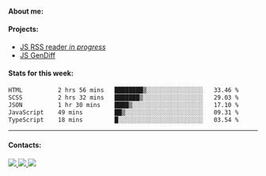 #### About me:

#### Projects:
- [JS RSS reader *in progress*](https://github.com/GKoil/frontend-project-lvl3)
- [JS GenDiff](https://github.com/GKoil/GenDiff)

#### Stats for this week:
<!--START_SECTION:waka-->

```txt
HTML          2 hrs 56 mins   ████████▒░░░░░░░░░░░░░░░░   33.46 %
SCSS          2 hrs 32 mins   ███████▒░░░░░░░░░░░░░░░░░   29.03 %
JSON          1 hr 30 mins    ████▒░░░░░░░░░░░░░░░░░░░░   17.10 %
JavaScript    49 mins         ██▒░░░░░░░░░░░░░░░░░░░░░░   09.31 %
TypeScript    18 mins         █░░░░░░░░░░░░░░░░░░░░░░░░   03.54 %
```

<!--END_SECTION:waka-->
---
#### Contacts:

<a target='_blank' title='LinkedIn' href="https://www.linkedin.com/in/gkoil/">
  <img src="https://img.shields.io/badge/LinkedIn-0077B5?style=for-the-badge&logo=linkedin&logoColor=white" />
</a>
<a target='_blank' title='Telegram' href="https://t.me/gkoil">
  <img src="https://img.shields.io/badge/Telegram-2CA5E0?style=for-the-badge&logo=telegram&logoColor=white" />
</a>
<a target='_blank' title='Gmail' href="mailto: gk.grigorev@gmail.com">
  <img src="https://img.shields.io/badge/Gmail-D14836?style=for-the-badge&logo=gmail&logoColor=white" />
</a>


